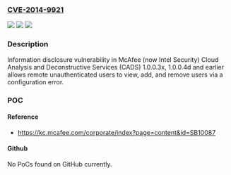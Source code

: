 ### [CVE-2014-9921](https://cve.mitre.org/cgi-bin/cvename.cgi?name=CVE-2014-9921)
![](https://img.shields.io/static/v1?label=Product&message=Cloud%20Analysis%20and%20Deconstructive%20Services%20(CADS)&color=blue)
![](https://img.shields.io/static/v1?label=Version&message=n%2Fa&color=blue)
![](https://img.shields.io/static/v1?label=Vulnerability&message=Information%20disclosure%20vulnerability&color=brighgreen)

### Description

Information disclosure vulnerability in McAfee (now Intel Security) Cloud Analysis and Deconstructive Services (CADS) 1.0.0.3x, 1.0.0.4d and earlier allows remote unauthenticated users to view, add, and remove users via a configuration error.

### POC

#### Reference
- https://kc.mcafee.com/corporate/index?page=content&id=SB10087

#### Github
No PoCs found on GitHub currently.

